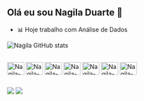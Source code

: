 ## Olá eu sou Nagila Duarte 👋

- 📊 Hoje trabalho com Análise de Dados

![Nagila GitHub stats](https://github-readme-stats.vercel.app/api?username=Nagiladuarte&show_icons=true&theme=tokyonight)

<div style="display: inline_block"><br>
  <img align="center" alt="Nagila-SQLServer" height="30" width="40" src="https://img.icons8.com/color/48/000000/microsoft-sql-server.png">
  <img align="center" alt="Nagila-Postgres" height="30" width="40" src="https://cdn.jsdelivr.net/gh/devicons/devicon/icons/postgresql/postgresql-original.svg">
  <img align="center" alt="Nagila-SQL" height="30" width="40" src="https://img.icons8.com/ios-filled/50/000000/sql.png">
  <img align="center" alt="Nagila-PowerBI" height="30" width="40" src="https://upload.wikimedia.org/wikipedia/commons/c/cf/New_Power_BI_Logo.svg">
  <img align="center" alt="Nagila-MySQL" height="30" width="40" src="https://cdn.jsdelivr.net/gh/devicons/devicon/icons/mysql/mysql-original.svg">
  <img align="center" alt="Nagila-VisualStudio" height="30" width="40" src="https://img.icons8.com/fluency/48/000000/visual-studio.png">
  <img align="center" alt="Nagila-Python" height="30" width="40" src="https://cdn.jsdelivr.net/gh/devicons/devicon/icons/python/python-original.svg">
</div>

##

<div> 
  <a href = "mailto:nagiladuarte93@gmail.com"><img src="https://img.shields.io/badge/-Gmail-%23333?style=for-the-badge&logo=gmail&logoColor=white" target="_blank"></a>
  <a href="https://www.linkedin.com/in/n%C3%A1gila-duarte-19582928a/" target="_blank"><img src="https://img.shields.io/badge/-LinkedIn-%230077B5?style=for-the-badge&logo=linkedin&logoColor=white" target="_blank"></a> 
</div><br>

